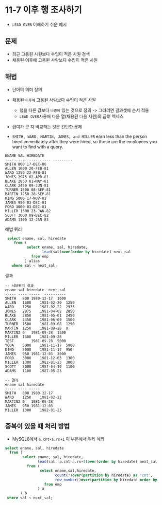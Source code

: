 # 11-7 이후 행 조사하기
- `LEAD OVER` 이해하기 쉬운 예시

## 문제 
- 최근 고용된 사원보다 수입이 적은 사원 검색 
- 채용된 이후에 고용된 사람보다 수입이 적은 사원

## 해법
- 단어의 의미 정의
- 채용된 `이후에` 고용된 사람보다 수입이 적은 사원
  - 행을 다른 값보다 `나중에` 있는 것으로 정의 -> 그러려면 결과셋에 순서 적용
  - `LEAD OVER`사용해 다음 열(채용된 다음 사원)의 급여 엑세스 
- 급여가 큰 지 비교하는 것은 간단한 문제 

- `SMITH, WARD, MARTIN, JAMES, and MILLER` earn less than the person hired immediately after they were hired, 
so those are the employees you want to find with a query.
```
ENAME SAL HIREDATE
---------- ---------- ---------
SMITH 800 17-DEC-80
ALLEN 1600 20-FEB-81
WARD 1250 22-FEB-81
JONES 2975 02-APR-81
BLAKE 2850 01-MAY-81
CLARK 2450 09-JUN-81
TURNER 1500 08-SEP-81
MARTIN 1250 28-SEP-81
KING 5000 17-NOV-81
JAMES 950 03-DEC-81
FORD 3000 03-DEC-81
MILLER 1300 23-JAN-82
SCOTT 3000 09-DEC-82
ADAMS 1100 12-JAN-83
```

해법 쿼리
```SQL
 select ename, sal, hiredate
    from (
		  select ename, sal, hiredate,
				 lead(sal)over(order by hiredate) next_sal
			from emp
         ) alias
   where sal < next_sal;
```

결과 
```
-- 서브쿼리 결과 
ename sal hiredate  next_sal
----- ---- -----  ----------
SMITH	800	1980-12-17	1600
ALLEN	1600	1981-02-20	1250
WARD	1250	1981-02-22	2975
JONES	2975	1981-04-02	2850
BLAKE	2850	1981-05-01	2450
CLARK	2450	1981-06-09	1500
TURNER	1500	1981-09-08	1250
MARTIN	1250	1981-09-28	0
MARTIN2	0	1981-09-28	1300
MILLER	1300	1981-09-28	
TEST		1981-09-28	5000
YODA	5000	1981-11-17	5000
KING	5000	1981-11-17	950
JAMES	950	1981-12-03	3000
FORD	3000	1981-12-03	1300
MILLER	1300	1982-01-23	3000
SCOTT	3000	1987-04-19	1100
ADAMS	1100	1987-05-23	

-- 결과
ename sal hiredate 
----- ---- -----  
SMITH	800	1980-12-17
WARD	1250	1981-02-22
MARTIN2	0	1981-09-28
JAMES	950	1981-12-03
MILLER	1300	1982-01-23
```

## 중복이 있을 때 처리 방법 
- MySQL8에서 `a.cnt-a.rn+1` 이 부분에서 쿼리 에러 
```SQL
select ename, sal, hiredate
  from (
		select ename, sal, hiredate,
			   lead(sal, a.cnt-a.rn+1)over(order by hiredate) next_sal
		  from (
				select ename,sal,hiredate,
					   count(*)over(partition by hiredate) as 'cnt',
					   row_number()over(partition by hiredate order by empno) rn
				  from emp
			   ) a
       ) b
 where sal < next_sal;
```
